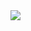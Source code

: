 <a href="https://github.com/ShadowsS01">
  <img src="https://github-readme-stats.vercel.app/api?username=ShadowsS01&theme=midnight-purple&show_icons=true&count_private=true" style="vertical-align: top;" />
</a>
